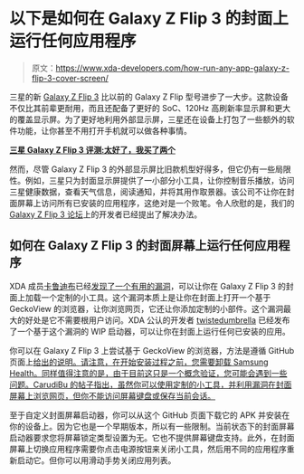 # 以下是如何在 Galaxy Z Flip 3 的封面上运行任何应用程序

> 原文：<https://www.xda-developers.com/how-run-any-app-galaxy-z-flip-3-cover-screen/>

三星的新 [Galaxy Z Flip 3](https://www.xda-developers.com/samsung-galaxy-z-flip-3/) 比以前的 Galaxy Z Flip 型号进步了一大步。这款设备不仅比其前辈更耐用，而且还配备了更好的 SoC、120Hz 高刷新率显示屏和更大的覆盖显示屏。为了更好地利用外部显示屏，三星还在设备上打包了一些额外的软件功能，让你甚至不用打开手机就可以做各种事情。

[**三星 Galaxy Z Flip 3 评测:太好了，我买了两个**](https://www.xda-developers.com/samsung-galaxy-z-flip-3-review/)

然而，尽管 Galaxy Z Flip 3 的外部显示屏比旧款机型好得多，但它仍有一些局限性。例如，三星只为封面显示屏提供了一小部分小工具，让你控制音乐播放，访问三星健康数据，查看天气信息，阅读通知，并将其用作取景器。该公司不让你在封面屏幕上访问所有已安装的应用程序，这绝对是一个败笔。令人欣慰的是，我们的 [Galaxy Z Flip 3 论坛](https://forum.xda-developers.com/f/samsung-galaxy-z-flip-3.12351/)上的开发者已经提出了解决办法。

## 如何在 Galaxy Z Flip 3 的封面屏幕上运行任何应用程序

XDA 成员[卡鲁迪布](https://forum.xda-developers.com/m/carudibu.11784289/)已经[发现了一个有用的漏洞](https://forum.xda-developers.com/t/app-subui-browser-browse-the-web-on-the-cover-screen.4325963/)，可以让你在 Galaxy Z Flip 3 的封面上加载一个定制的小工具。这个漏洞本质上是让你在封面上打开一个基于 GeckoView 的浏览器，让你浏览网页，它还让你添加定制的小部件。这个漏洞最大的好处是它不需要根用户访问。XDA 公认的开发者 [twistedumbrella](https://forum.xda-developers.com/m/twistedumbrella.593514/) 已经发布了一个基于这个漏洞的 WIP 启动器，可以让你在封面上运行任何已安装的应用。

你可以在 Galaxy Z Flip 3 上尝试基于 GeckoView 的浏览器，方法是遵循 GitHub 页面上[给出的说明。请注意，在开始安装过程之前，您需要卸载 Samsung Health。同样值得注意的是，由于目前这只是一个概念验证，您可能会遇到一些问题。CarudiBu 的帖子指出，虽然你可以使用定制的小工具，并利用漏洞在封面屏幕上浏览网页，但你不能访问屏幕键盘或保存当前会话。](https://github.com/CarudiBu/SubUI-browser/releases/)

至于自定义封面屏幕启动器，你可以从这个 GitHub 页面下载它的 APK 并安装在你的设备上。因为它也是一个早期版本，所以有一些限制。当前状态下的封面屏幕启动器要求您将屏幕锁定类型设置为无。它也不提供屏幕键盘支持。此外，在封面屏幕上切换应用程序需要你点击电源按钮来关闭小工具，然后用不同的应用程序重新启动它。但你可以用滑动手势关闭应用列表。